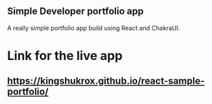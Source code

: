 ## Simple Developer portfolio app

A really simple portfolio app build using React and ChakraUI.

# Link for the live app 
## https://kingshukrox.github.io/react-sample-portfolio/
